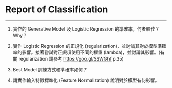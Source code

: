 # Report of Classification

----

1. 實作的 Generative Model 及 Logistic Regression 的準確率，何者較佳？Why？

2. 實作 Logistic Regression 的正規化 (regularization)，並討論其對於模型準確率的影響。接著嘗試對正規項使用不同的權重 (lambda)，並討論其影響。(有關 regularization 請參考 https://goo.gl/SSWGhf p.35)

3. Best Model 訓練方式和準確率如何？

4. 請實作輸入特徵標準化 (Feature Normalization) 說明對於模型有何影響。
